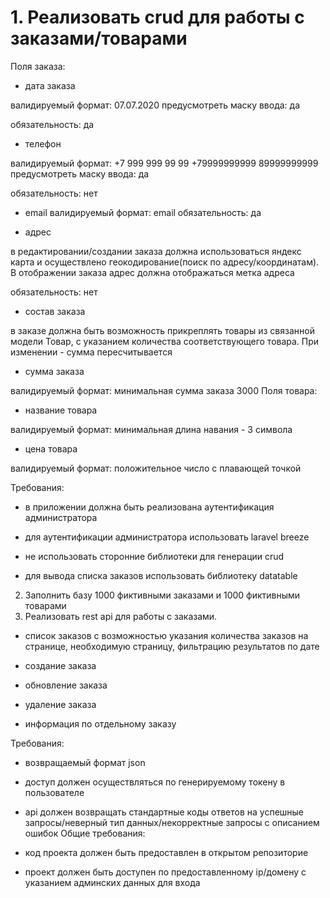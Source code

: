 # 1. Реализовать crud для работы с заказами/товарами
Поля заказа:
- дата заказа

валидируемый формат: 07.07.2020
предусмотреть маску ввода: да

обязательность: да

- телефон

валидируемый формат:
+7 999 999 99 99
+79999999999
89999999999
предусмотреть маску ввода: да

обязательность: нет

- email
валидируемый формат: email
обязательность: да

- адрес

в редактировании/создании заказа должна использоваться яндекс карта и осуществлено
геокодирование(поиск по адресу/координатам). В отображении заказа адрес должна
отображаться метка адреса

обязательность: нет

- состав заказа

в заказе должна быть возможность прикреплять товары из связанной модели Товар, с
указанием количества соответствующего товара. При изменении - сумма пересчитывается

- сумма заказа

валидируемый формат: минимальная сумма заказа 3000
Поля товара:
- название товара

валидируемый формат: минимальная длина навания - 3 символа

- цена товара

валидируемый формат: положительное число с плавающей точкой

Требования:
- в приложении должна быть реализована аутентификация администратора

- для аутентификации администратора использовать laravel breeze
- не использовать сторонние библиотеки для генерации crud
- для вывода списка заказов использовать библиотеку datatable
2. Заполнить базу 1000 фиктивными заказами и 1000
фиктивными товарами
3. Реализовать rest api для работы с заказами.
- список заказов с возможностью указания количества заказов на странице, необходимую
страницу, фильтрацию результатов по дате

- создание заказа

- обновление заказа

- удаление заказа

- информация по отдельному заказу

Требования:
- возвращаемый формат json
- доступ должен осуществляться по генерируемому токену в пользователе

- api должен возвращать стандартные коды ответов на успешные запросы/неверный тип
данных/некорректные запросы с описанием ошибок
Общие требования:
- код проекта должен быть предоставлен в открытом репозиторие

- проект должен быть доступен по предоставленному ip/домену с указанием админских
данных для входа
